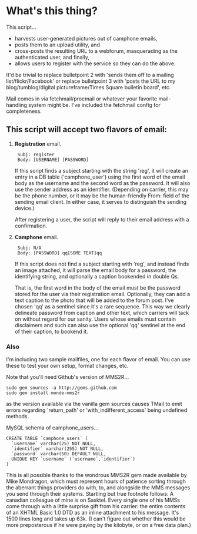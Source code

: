 What's this thing?
=================

This script...

- harvests user-generated pictures out of camphone emails,
- posts them to an upload utility, and 
- cross-posts the resulting URL to a webforum, masquerading as the authenticated user, and finally,
- allows users to register with the service so they can do the above.

It'd be trivial to replace bulletpoint 2 with 'sends them off to a mailing list/flickr/Facebook' or replace bulletpoint 3 with 'posts the URL to my blog/tumblog/digital pictureframe/Times Square bulletin board', etc.

Mail comes in via fetchmail/procmail or whatever your favorite mail-handling system might be. I've included the fetchmail config for completeness.


This script will accept two flavors of email:
--------------------------------------------

1. **Registration** email. 

        Subj: register
        Body: [USERNAME] [PASSWORD]

    If this script finds a subject starting with the string 'reg', it will create an entry in a DB table ('camphone_user') using the first word of the email body as the username and the second word as the password. It will also use the sender address as an identifier. (Depending on carrier, this may be the phone number, or it may be the human-friendly From: field of the sending email client. In either case, it serves to distinguish the sending device.)

    After registering a user, the script will reply to their email address with a confirmation.



2. **Camphone** email. 

        Subj: N/A
        Body: [PASSWORD] qq[SOME TEXT]qq

    If this script does not find a subject starting with 'reg', and instead finds an image attached, it will parse the email body for a password, the identifying string, and optionally a caption bookended in double Qs.

    That is, the first word in the body of the email must be the password stored for the user via their registration email. Optionally, they can add a text caption to the photo that will be added to the forum post. I've chosen 'qq' as a sentinel since it's a rare sequence. This way we clearly delineate password from caption and other text, which carriers will tack on without regard for our sanity. Users whose emails must contain disclaimers and such can also use the optional 'qq' sentinel at the end of their caption, to bookend it.



### Also

I'm including two sample mailfiles, one for each flavor of email. You can use these to test your own setup, format changes, etc.

Note that you'll need Github's version of MMS2R...

    sudo gem sources -a http://gems.github.com
    sudo gem install monde-mms2r

as the version available via the vanilla gem sources causes TMail to emit errors regarding 'return_path' or 'with_indifferent_access' being undefined methods.


MySQL schema of camphone_users...

    CREATE TABLE `camphone_users` (
      `username` varchar(25) NOT NULL,
      `identifier` varchar(255) NOT NULL,
      `password` varchar(50) DEFAULT NULL,
      UNIQUE KEY `username` (`username`,`identifier`)
    )


This is all possible thanks to the wondrous MMS2R gem made available by Mike Mondragon, which must represent hours of patience sorting through the aberrant things providers do with, to, and alongside the MMS messages you send through their systems. Startling but true footnote follows: A canadian colleague of mine is on Sasktel. Every single one of his MMSs come through with a little surprise gift from his carrier: the entire contents of an XHTML Basic 1.0 DTD as an inline attachment to his message. It's 1500 lines long and takes up 63k. (I can't figure out whether this would be more preposterous if he were paying by the kilobyte, or on a free data plan.)